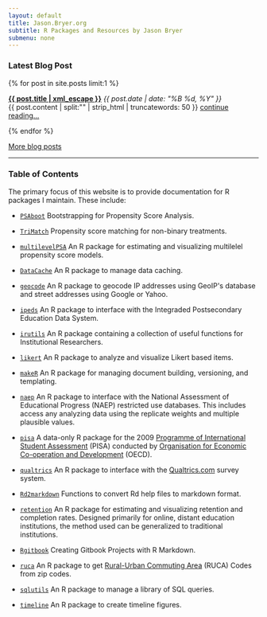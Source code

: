 ```yaml
---
layout: default
title: Jason.Bryer.org
subtitle: R Packages and Resources by Jason Bryer
submenu: none
---
```


### Latest Blog Post ###
{% for post in site.posts limit:1 %}
  <p>
    <strong><a href="{{ post.url }}">{{ post.title | xml_escape }}</a></strong>
    <span>
    	<em><time datetime="{{ post.date | date: "%Y-%m-%d" }}">
    		{{ post.date | date: "%B %d, %Y" }}
    	</time></em>
    </span>
  <br />{{ post.content | split:"<!--more-->" | strip_html | truncatewords: 50 }} <a href="{{ post.url }}">continue reading...</a>
  </p>
{% endfor %}

[More blog posts](/blog.html)

__________


### Table of Contents ###

The primary focus of this website is to provide documentation for R packages I maintain. These include:

* [`PSAboot`](/PSAboot) Bootstrapping for Propensity Score Analysis.
* [`TriMatch`](/TriMatch) Propensity score matching for non-binary treatments.
* [`multilevelPSA`](/multilevelPSA) An R package for estimating and visualizing multilelel propensity score models.

* [`DataCache`](/DataCache) An R package to manage data caching.
* [`geocode`](https://github.com/jbryer/geocode) An R package to geocode IP addresses using GeoIP's database and street addresses using Google or Yahoo.
* [`ipeds`](/ipeds) An R package to interface with the Integraded Postsecondary Education Data System.
* [`irutils`](/irutils) An R package containing a collection of useful functions for Institutional Researchers.
* [`likert`](/likert) An R package to analyze and visualize Likert based items.
* [`makeR`](/makeR) An R package for managing document building, versioning, and templating.
* [`naep`](/naep) An R package to interface with the National Assessment of Educational Progress (NAEP) restricted use databases. This includes access any analyzing data using the replicate weights and multiple plausible values.
* [`pisa`](/pisa) A data-only R package for the 2009 [Programme of International Student Assessment](http://www.oecd.org/pisa/) (PISA) conducted by [Organisation for Economic Co-operation and Development](http://www.oecd.org) (OECD).
* [`qualtrics`](/qualtrics) An R package to interface with the [Qualtrics.com](http://qualtrics.com) survey system.
* [`Rd2markdown`](/Rd2markdown) Functions to convert Rd help files to markdown format.
* [`retention`](/retention) An R package for estimating and visualizing retention and completion rates. Designed primarily for online, distant education institutions, the method used can be generalized to traditional institutions.
* [`Rgitbook`](/Rgitbook) Creating Gitbook Projects with R Markdown.
* [`ruca`](https://github.com/jbryer/ruca) An R package to get [Rural-Urban Commuting Area](http://depts.washington.edu/uwruca/index.php) (RUCA) Codes from zip codes.
* [`sqlutils`](/sqlutils) An R package to manage a library of SQL queries.
* [`timeline`](/timeline) An R package to create timeline figures.
